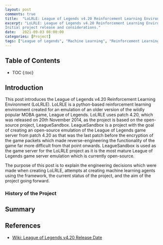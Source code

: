 ```yaml
---
layout: post
comments: true
title:  "LoLRLE: League of Legends v4.20 Reinforcement Learning Environment"
excerpt: "LoLRLE: League of Legends v4.20 Reinforcement Learning Environment.
Initial project release and considerations."
date:   2021-09-03 08:00:00
categories: [Project]
tags: ["League of Legends", "Machine Learning", "Reinforcement Learning", "LoLRLE"]
---
```


## Table of Contents

* TOC
{:toc}

## Introduction
This post introduces the League of Legends v4.20 Reinforcement Learning Environment
(LoLRLE). LoLRLE is a python-based reinforcement learning environment created for
an emulation of an older version of the wildly popular MOBA game, League of Legends.
LoLRLE uses patch 4.20, which was released on 20th November 2014, as the project is
based on the open-source project, LeagueSandbox. LeagueSandbox is a project with the
goal of creating an open-source emulation of the League of Legends game server from
patch 4.20 as that was the last patch before the encryption of the game packets which
made reverse-engineering the functionality of the game far more difficult from that
point onwards. LeagueSandbox is used as the game server for the LoLRLE project as it
is the most mature League of Legends game server emulation which is currently open-source.

The purpose of this post is to explain the engineering decisions which were made when
creating LoLRLE, attempts at creating machine learning agents using the framework,
the current status of the project, and the aim of the project going forward.

### History of the Project



## Summary


## References

- [Wiki: League of Legends v4.20 Release Date](https://leagueoflegends.fandom.com/wiki/V4.20)